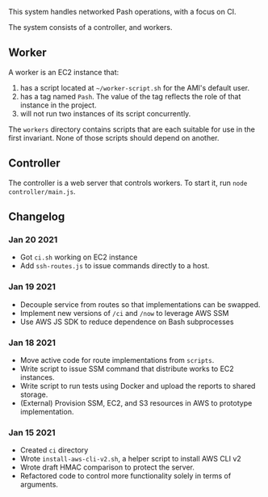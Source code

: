 This system handles networked Pash operations, with a focus on CI.

The system consists of a controller, and workers.


## Worker

A worker is an EC2 instance that:

1. has a script located at `~/worker-script.sh` for the AMI's default user.
2. has a tag named `Pash`. The value of the tag reflects the role of that instance in the project.
3. will not run two instances of its script concurrently.

The `workers` directory contains scripts that are each suitable for
use in the first invariant. None of those scripts should depend on
another.


## Controller

The controller is a web server that controls workers.
To start it, run `node controller/main.js`.


## Changelog

### Jan 20 2021

- Got `ci.sh` working on EC2 instance
- Add `ssh-routes.js` to issue commands directly to a host.


### Jan 19 2021

- Decouple service from routes so that implementations can be swapped.
- Implement new versions of `/ci` and `/now` to leverage AWS SSM
- Use AWS JS SDK to reduce dependence on Bash subprocesses


### Jan 18 2021

- Move active code for route implementations from `scripts`.
- Write script to issue SSM command that distribute works to EC2 instances.
- Write script to run tests using Docker and upload the reports to shared storage.
- (External) Provision SSM, EC2, and S3 resources in AWS to prototype implementation.


### Jan 15 2021

- Created `ci` directory
- Wrote `install-aws-cli-v2.sh`, a helper script to install AWS CLI v2
- Wrote draft HMAC comparison to protect the server.
- Refactored code to control more functionality solely in terms of arguments.
